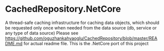# CachedRepository.NetCore
A thread-safe caching infrastructure for caching data objects, which should be requested only once when needed from the data source (db, service or any type of data source)
Please see https://github.com/oguzhankahyaoglu/CachedRepository/blob/master/README.md for actual readme file. This is the .NetCore port of this project
